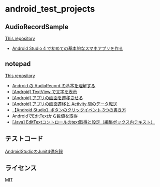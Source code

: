 # android_test_projects

## AudioRecordSample

[This repository](https://github.com/Nave-wata/android_test_projects/tree/main/AudioRecordSample)

- [Android Studio 4 で初めての基本的なスマホアプリを作る](https://b-risk.jp/blog/2021/02/androidstudio4/#i-2)

## notepad

[This repository](https://github.com/Nave-wata/android_test_projects/tree/main/notepad)

- [Android の AudioRecord の基本を理解する](https://qiita.com/ino-shin/items/214dba25f49fa098402f)
- [[Android] TextView で文字を表示](https://akira-watson.com/android/textview.html)
- [[Android] アプリの画面を遷移させる](https://akira-watson.com/android/activity-1.html)
- [[Android] アプリの画面遷移と Activity 間のデータ転送](https://akira-watson.com/android/activity-2.html)
- [【Android Studio】ボタンのクリックイベント 3つの書き方](https://codeforfun.jp/android-studio-how-to-set-button-click-event/)
- [AndroidでEditTextから数値を取得](https://androidkaihatu.blog.fc2.com/blog-entry-45.html)
- [[Java] EditTextコントロールのtext取得と設定（編集ボックス内テキスト）](https://www.ipentec.com/document/android-edittext-get-set-text)

## テストコード

[AndroidStudioのJunit4備忘録](https://qiita.com/izuki_y/items/d784529c301af2883b85)

## ライセンス

[MIT](https://github.com/Nave-wata/android_test_projects/blob/main/LICENSE)
